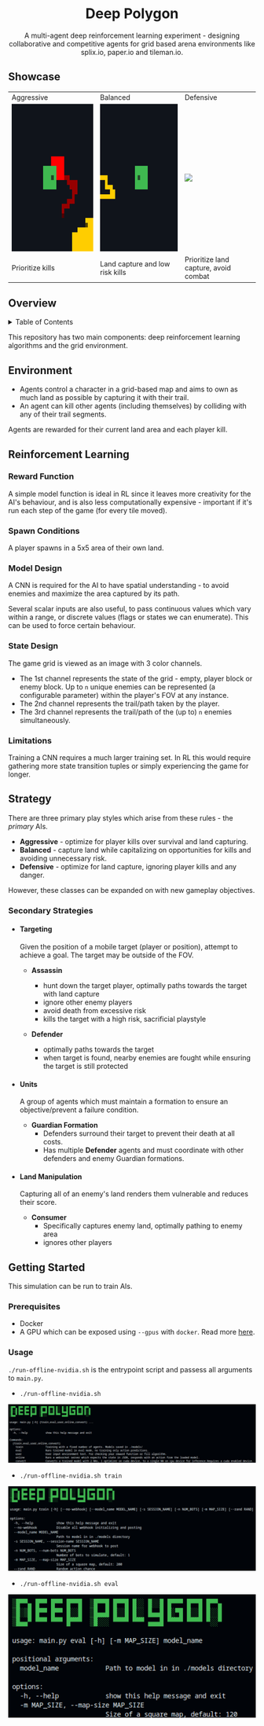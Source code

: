 <h1 align="center">Deep Polygon</h1>

<p align="center">
A multi-agent deep reinforcement learning experiment - designing collaborative and competitive agents for grid based arena environments like splix.io, paper.io and tileman.io.
</p>


## Showcase

<table>
    <tr>
        <td>Aggressive</td>
        <td>Balanced</td>
        <td>Defensive</td>
    </tr>
    <tr>
        <td><img src="assets/aggressive.gif" height="300"/></td>
        <td><img src="assets/balanced.gif" height="300"/></td>
        <td><img src="assets/defensive.gif" height="300"/></td>
    </tr>
    <tr>
        <td>Prioritize kills</td>
        <td>Land capture and low risk kills</td>
        <td>Prioritize land capture, avoid combat</td>
    </tr>
</table>


## Overview


<details>
  <summary>Table of Contents</summary>
  <ol>
    <li><a href="#reinforcement-learning">Reinforcement learning</a></li>
    <li><a href="#environment">Environment</a></li>
    <li><a href="#strategy">Strategy</a>
      <ul>
        <li><a href="#secondary-strategies">Secondary Strategies</a></li>
      </ul>
    </li>
    <li>
      <a href="#getting-started">Getting Started</a>
      <ul>
        <li><a href="#prerequisites">Prerequisites</a></li>
        <li><a href="#installation">Installation</a></li>
        <li><a href="#usage">Usage</a></li>
      </ul>
    </li>
    <li><a href="#roadmap">Roadmap</a></li>
  </ol>
</details>

This repository has two main components: deep reinforcement learning algorithms and the grid environment.

## Environment

- Agents control a character in a grid-based map and aims to own as much land as possible by capturing it with their trail.
- An agent can kill other agents (including themselves) by colliding with any of their trail segments.

Agents are rewarded for their current land area and each player kill.

## Reinforcement Learning

### Reward Function

A simple model function is ideal in RL since it leaves more creativity for the AI's behaviour, and is also less computationally expensive - important if it's run each step of the game (for every tile moved).

### Spawn Conditions
A player spawns in a 5x5 area of their own land.

### Model Design
A CNN is required for the AI to have spatial understanding - to avoid enemies and maximize the area captured by its path.

Several scalar inputs are also useful, to pass continuous values which vary within a range, or discrete values (flags or states we can enumerate). This can be used to force certain behaviour.

### State Design
The game grid is viewed as an image with 3 color channels. 

- The 1st channel represents the state of the grid - empty, player block or enemy block. Up to `n` unique enemies can be represented (a configurable parameter) within the player's FOV at any instance. 
- The 2nd channel represents the trail/path taken by the player.
- The 3rd channel represents the trail/path of the (up to) `n` enemies simultaneously.

### Limitations
Training a CNN requires a much larger training set. In RL this would require gathering more state transition tuples or simply experiencing the game for longer.

## Strategy

There are three primary play styles which arise from these rules - the *primary* AIs.

- **Aggressive** - optimize for player kills over survival and land capturing.
- **Balanced** - capture land while capitalizing on opportunities for kills and avoiding unnecessary risk.
- **Defensive** - optimize for land capture, ignoring player kills and any danger.

However, these classes can be expanded on with new gameplay objectives.

### Secondary Strategies

- #### Targeting
    Given the position of a mobile target (player or position), attempt to achieve a goal. The target may be outside of the FOV.

    - **Assassin**
        - hunt down the target player, optimally paths towards the target with land capture
        - ignore other enemy players
        - avoid death from excessive risk
        - kills the target with a high risk, sacrificial playstyle

    - **Defender**
        - optimally paths towards the target
        - when target is found, nearby enemies are fought while ensuring the target is still protected

- #### Units

    A group of agents which must maintain a formation to ensure an objective/prevent a failure condition.

    - **Guardian Formation**
        - Defenders surround their target to prevent their death at all costs.
        - Has multiple **Defender** agents and must coordinate with other defenders and enemy Guardian formations.


- #### Land Manipulation

    Capturing all of an enemy's land renders them vulnerable and reduces their score.

    - **Consumer**
        - Specifically captures enemy land, optimally pathing to enemy area
        - ignores other players

## Getting Started

This simulation can be run to train AIs.

### Prerequisites
- Docker
- A GPU which can be exposed using `--gpus` with `docker`. Read more [here](https://docs.docker.com/engine/containers/resource_constraints/#gpu).


### Usage

`./run-offline-nvidia.sh` is the entrypoint script and passess all arguments to `main.py`.


- `./run-offline-nvidia.sh`

![cli help output](./assets/cli-help.png)
- `./run-offline-nvidia.sh train`

![cli train help output](./assets/cli-train-help.png)
- `./run-offline-nvidia.sh eval`

![cli eval help output](./assets/cli-eval-help.png)
